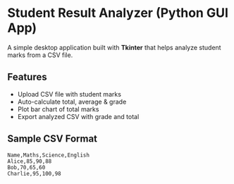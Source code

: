 #  Student Result Analyzer (Python GUI App)

A simple desktop application built with **Tkinter** that helps analyze student marks from a CSV file.

##  Features

-  Upload CSV file with student marks
-  Auto-calculate total, average & grade
-  Plot bar chart of total marks
-  Export analyzed CSV with grade and total



##  Sample CSV Format

```csv
Name,Maths,Science,English
Alice,85,90,88
Bob,70,65,60
Charlie,95,100,98
